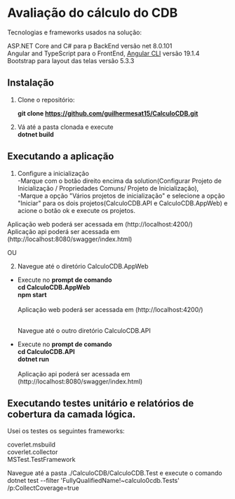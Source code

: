 # Avaliação do cálculo do CDB

Tecnologias e frameworks usados na solução:

ASP.NET Core and C# para p BackEnd versão net 8.0.101 <br />
Angular and TypeScript para o FrontEnd, [Angular CLI](https://github.com/angular/angular-cli) versão 19.1.4 <br />
Bootstrap para layout das telas versão 5.3.3 <br />

## Instalação

1. Clone o repositório:

   <b> git clone https://github.com/guilhermesat15/CalculoCDB.git </b>

1. Vá até a pasta clonada e execute <br />
<b>dotnet build</b> 

## Executando a aplicação 

1. Configure a inicialização<br />
-Marque com o botão direito encima da solution(Configurar Projeto de Inicialização / Propriedades Comuns/ Projeto de Inicialização), <br />
-Marque a opção "Vários projetos de inicialização" e selecione a opção "Iniciar" para os dois projetos(CalculoCDB.API e CalculoCDB.AppWeb) e acione o botão ok e execute os projetos.<br />

Aplicação web poderá ser acessada em (http://localhost:4200/)<br />
Aplicação api poderá ser acessada em (http://localhost:8080/swagger/index.html)<br />

OU 

2. Navegue até o diretório CalculoCDB.AppWeb <br />
- Execute no <b>prompt de comando</b> <br />
<b>cd CalculoCDB.AppWeb </b> <br />
<b>npm start </b>  <br /><br />
Aplicação web poderá ser acessada em (http://localhost:4200/)<br /><br />


  Navegue até o outro diretório CalculoCDB.API <br />  
- Execute no <b>prompt de comando</b> <br />
<b>cd CalculoCDB.API </b> <br />
<b>dotnet run </b> <br /><br />
Aplicação api poderá ser acessada em (http://localhost:8080/swagger/index.html)<br />


## Executando testes unitário e relatórios de cobertura da camada lógica. 

Usei os testes os seguintes frameworks: 

coverlet.msbuild <br />
coverlet.collector <br />
MSTest.TestFramework <br />

Navegue até a pasta ./CalculoCDB/CalculoCDB.Test e execute o comando  <br />
dotnet test --filter 'FullyQualifiedName!~calculo0cdb.Tests' /p:CollectCoverage=true <br />




